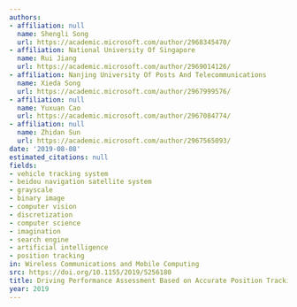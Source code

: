 ```yaml
---
authors:
- affiliation: null
  name: Shengli Song
  url: https://academic.microsoft.com/author/2968345470/
- affiliation: National University Of Singapore
  name: Rui Jiang
  url: https://academic.microsoft.com/author/2969014126/
- affiliation: Nanjing University Of Posts And Telecommunications
  name: Xieda Song
  url: https://academic.microsoft.com/author/2967999576/
- affiliation: null
  name: Yuxuan Cao
  url: https://academic.microsoft.com/author/2967084774/
- affiliation: null
  name: Zhidan Sun
  url: https://academic.microsoft.com/author/2967565093/
date: '2019-08-08'
estimated_citations: null
fields:
- vehicle tracking system
- beidou navigation satellite system
- grayscale
- binary image
- computer vision
- discretization
- computer science
- imagination
- search engine
- artificial intelligence
- position tracking
in: Wireless Communications and Mobile Computing
src: https://doi.org/10.1155/2019/5256180
title: Driving Performance Assessment Based on Accurate Position Tracking
year: 2019
---
```

